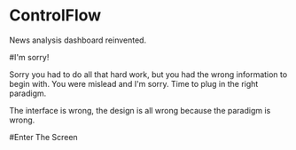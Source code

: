 ControlFlow
===========

News analysis dashboard reinvented.

#I'm sorry!

Sorry you had to do all that hard work, but you had the wrong information to begin with.
You were mislead and I'm sorry. Time to plug in the right paradigm.

The interface is wrong, the design is all wrong because the paradigm is wrong.

#Enter The Screen
